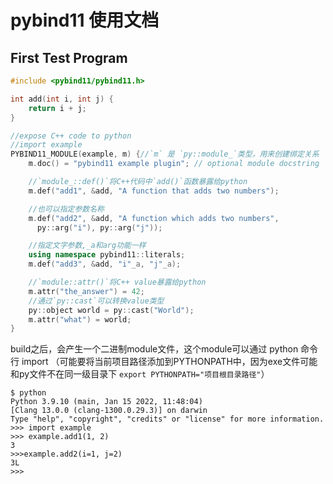 # pybind11 使用文档

## First Test Program

```C++
#include <pybind11/pybind11.h>

int add(int i, int j) {
    return i + j;
}

//expose C++ code to python
//import example
PYBIND11_MODULE(example, m) {//`m` 是 `py::module_`类型，用来创建绑定关系
    m.doc() = "pybind11 example plugin"; // optional module docstring

    //`module_::def()`将C++代码中`add()`函数暴露给python
    m.def("add1", &add, "A function that adds two numbers");

    //也可以指定参数名称
    m.def("add2", &add, "A function which adds two numbers",
      py::arg("i"), py::arg("j"));

    //指定文字参数,_a和arg功能一样
    using namespace pybind11::literals;
    m.def("add3", &add, "i"_a, "j"_a);

    //`module::attr()`将C++ value暴露给python
    m.attr("the_answer") = 42;
    //通过`py::cast`可以转换value类型
    py::object world = py::cast("World");
    m.attr("what") = world;
}
```

build之后，会产生一个二进制module文件，这个module可以通过 python 命令行 import
（可能要将当前项目路径添加到PYTHONPATH中，因为exe文件可能和py文件不在同一级目录下 `export PYTHONPATH="项目根目录路径"`）

```shell
$ python
Python 3.9.10 (main, Jan 15 2022, 11:48:04)
[Clang 13.0.0 (clang-1300.0.29.3)] on darwin
Type "help", "copyright", "credits" or "license" for more information.
>>> import example
>>> example.add1(1, 2)
3
>>>example.add2(i=1, j=2)
3L
>>>
```
